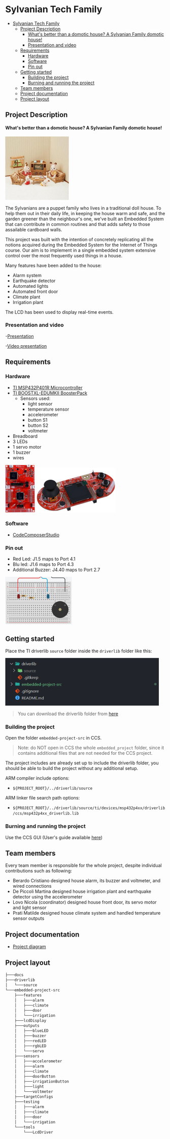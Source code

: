 # Sylvanian Tech Family

- [Sylvanian Tech Family](#sylvanian-tech-family)
  - [Project Description](#project-description)
    - [What's better than a domotic house? A Sylvanian Family domotic house!](#whats-better-than-a-domotic-house-a-sylvanian-family-domotic-house)
    - [Presentation and video](#presentation-and-video)
  - [Requirements](#requirements)
    - [Hardware](#hardware)
    - [Software](#software)
    - [Pin out](#pin-out)
  - [Getting started](#getting-started)
    - [Building the project](#building-the-project)
    - [Burning and running the project](#burning-and-running-the-project)
  - [Team members](#team-members)
  - [Project documentation](#project-documentation)
  - [Project layout](#project-layout)

## Project Description

#### What's better than a domotic house? A Sylvanian Family domotic house!

<img src="./docs/sylvanian_family.jpg" alt="drawing" height="200"/>

The Sylvanians are a puppet family who lives in a traditional doll house.
To help them out in their daily life, in keeping the house warm and safe, and
the garden greener than the neighbour's one, we've built an Embedded System
that can contribute in common routines and that adds safety to those assailable
cardboard walls.

This project was built with the intention of concretely replicating all the notions
acquired during the Embedded System for the Internet of Things course.
Our aim is to implement in a single embedded system extensive control over the
most frequently used things in a house.

Many features have been added to the house:

- Alarm system
- Earthquake detector
- Automated lights
- Automated front door
- Climate plant
- Irrigation plant

The LCD has been used to display real-time events.

### Presentation and video

-[Presentation](https://docs.google.com/presentation/d/1W6sGwKaeywJN_hmt3aGy_PK22Og2mWv0d_z1uNpjzVE/edit?usp=drivesdk)

-[Video presentation](https://youtu.be/9xOE8SbTiaM?si=zp56sMGeyDPLHiY1)

## Requirements

### Hardware

- [TI MSP432P401R Microcontroller](https://www.ti.com/lit/ds/slas826e/slas826e.pdf)
- [TI BOOSTXL-EDUMKII BoosterPack](https://www.ti.com/tool/BOOSTXL-EDUMKII)
  - Sensors used:
    - light sensor
    - temperature sensor
    - accelerometer
    - button S1
    - button S2
    - voltmeter
- Breadboard
- 3 LEDs
- 1 servo motor
- 1 buzzer
- wires

<img src="./docs/msp_exp432p401r.jpg" alt="drawing" height="150"/> <img src="./docs/boosterpack.png" alt="drawing" width="250"/>

### Software

- [CodeComposerStudio](https://www.ti.com/tool/download/CCSTUDIO/12.2.0)

### Pin out

- Red Led: J1.5 maps to Port 4.1
- Blu led: J1.6 maps to Port 4.3
- Additional Buzzer: J4.40 maps to Port 2.7

<img src="./docs/tink.png" alt="drawing" height="150">

## Getting started

Place the TI driverlib `source` folder inside the `driverlib` folder like this:

<img src="./docs/driverLibLocation.png" alt="drawing" height="150"/>

> You can download the driverlib folder
> from [here](https://drive.google.com/file/d/1w_YTRS9HwMnIs1PKtQFa6hqd9J2PM_93/view?usp=sharing)

### Building the project

Open the folder `embedded-project-src` in CCS.

> Note: do NOT open in CCS the whole `embedded_project` folder, since it contains additional files that are not needed for the CCS project.

The project includes are already set up to include the driverlib folder, you should be able to build the project without
any additional setup.

ARM compiler include options:

- `${PROJECT_ROOT}/../driverlib/source`

ARM linker file search path options:

- `${PROJECT_ROOT}/../driverlib/source/ti/devices/msp432p4xx/driverlib/ccs/msp432p4xx_driverlib.lib`

### Burning and running the project

Use the CCS GUI (User's guide available [here](https://software-dl.ti.com/ccs/esd/documents/users_guide_ccs_20.0.0/index.html))

## Team members

Every team member is responsible for the whole project, despite individual contributions such as following:

- Berardo Cristiano designed house alarm, its buzzer and voltmeter, and wired connections
- De Piccoli Martina designed house irrigation plant and earthquake detector using the accelerometer
- Lovo Nicola (coordinator) designed house front door, its servo motor and light sensor
- Prati Matilde designed house climate system and handled temperature sensor outputs

## Project documentation

- [Project diagram](https://drive.google.com/file/d/1CTdshm4JGh88nT_NAp6nMx0BeLaoV-mB/view?usp=sharing)

## Project layout

```
├───docs
├───driverlib
│   └───source
└───embedded-project-src
    ├───features
    │   ├───alarm
    │   ├───climate
    │   ├───door
    │   └───irrigation
    ├───lcdDisplay
    ├───outputs
    │   ├───blueLED
    │   ├───buzzer
    │   ├───redLED
    │   ├───rgbLED
    │   └───servo
    ├───sensors
    │   ├───accelerometer
    │   ├───alarm
    │   ├───climate
    │   ├───doorButton
    │   ├───irrigationButton
    │   ├───light
    │   └───voltmeter
    ├───targetConfigs
    ├───testing
    │   ├───alarm
    │   ├───climate
    │   ├───door
    │   └───irrigation
    └───tools
        └───LcdDriver
```
